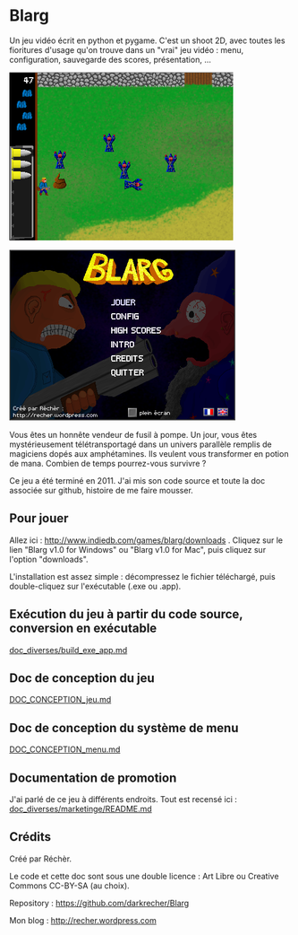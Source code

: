 # Blarg

Un jeu vidéo écrit en python et pygame. C'est un shoot 2D, avec toutes les fioritures d'usage qu'on trouve dans un "vrai" jeu vidéo : menu, configuration, sauvegarde des scores, présentation, ...

![screenshot in-game blarg](https://raw.githubusercontent.com/darkrecher/Blarg/master/doc_diverses/screenshot.png)

![screenshot in-game blarg menu](https://raw.githubusercontent.com/darkrecher/Blarg/master/doc_diverses/screenshot_menu.png)

Vous êtes un honnête vendeur de fusil à pompe. Un jour, vous êtes mystérieusement télétransportagé dans un univers parallèle remplis de magiciens dopés aux amphétamines. Ils veulent vous transformer en potion de mana. Combien de temps pourrez-vous survivre ?

Ce jeu a été terminé en 2011. J'ai mis son code source et toute la doc associée sur github, histoire de me faire mousser.


## Pour jouer

Allez ici : http://www.indiedb.com/games/blarg/downloads . Cliquez sur le lien "Blarg v1.0 for Windows" ou "Blarg v1.0 for Mac", puis cliquez sur l'option "downloads".

L'installation est assez simple : décompressez le fichier téléchargé, puis double-cliquez sur l'exécutable (.exe ou .app).


## Exécution du jeu à partir du code source, conversion en exécutable

[doc_diverses/build_exe_app.md](doc_diverses/build_exe_app.md)


## Doc de conception du jeu

[DOC_CONCEPTION_jeu.md](DOC_CONCEPTION_jeu.md)


## Doc de conception du système de menu

[DOC_CONCEPTION_menu.md](DOC_CONCEPTION_menu.md)


## Documentation de promotion

J'ai parlé de ce jeu à différents endroits. Tout est recensé ici : [doc_diverses/marketinge/README.md](doc_diverses/marketinge/README.md)


## Crédits

Créé par Réchèr.

Le code et cette doc sont sous une double licence : Art Libre ou Creative Commons CC-BY-SA (au choix).

Repository : https://github.com/darkrecher/Blarg

Mon blog : http://recher.wordpress.com


